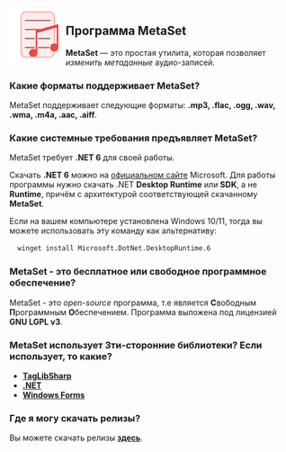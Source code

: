 <img width="100" height="100" align="left" alt="MetaSet Logo"  src="metaset_material.png">

## Программа MetaSet
**MetaSet** — это простая утилита, которая позволяет *изменить метаданные* аудио-записей.

### Какие форматы поддерживает MetaSet?
MetaSet поддерживает следующие форматы: **.mp3, .flac, .ogg, .wav, .wma, .m4a, .aac, .aiff**.
  
### Какие системные требования предъявляет MetaSet?
MetaSet требует **.NET 6** для своей работы.
  
Скачать **.NET 6** можно на [официальном сайте](https://dotnet.microsoft.com/en-us/download/dotnet) Microsoft.
Для работы программы нужно скачать .NET **Desktop Runtime** или **SDK**, а не **Runtime**, причём с архитектурой соответствующей скачанному **MetaSet**.

Если на вашем компьютере установлена Windows 10/11, тогда вы можете использовать эту команду как альтернативу:
```bash
  winget install Microsoft.DotNet.DesktopRuntime.6
```
 
### MetaSet - это бесплатное или свободное программное обеспечение?
MetaSet - это *open-source* программа, т.е является **С**вободным **П**рограммным **О**беспечением. Программа выложена под лицензией **GNU LGPL v3**.

### MetaSet использует 3ти-сторонние библиотеки? Если использует, то какие?
  - **[TagLibSharp](http://github.com/mono/taglib-sharp)**
  - **[.NET](http://github.com/dotnet/core)**
  - **[Windows Forms](http://github.com/dotnet/winforms)**
  
### Где я могу скачать релизы?
Вы можете скачать релизы [**здесь**](https://github.com/emildalalyan/MetaSet/releases).
